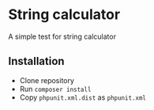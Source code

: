 # String calculator

A simple test for string calculator

## Installation

- Clone repository
- Run `composer install`
- Copy `phpunit.xml.dist` as `phpunit.xml`